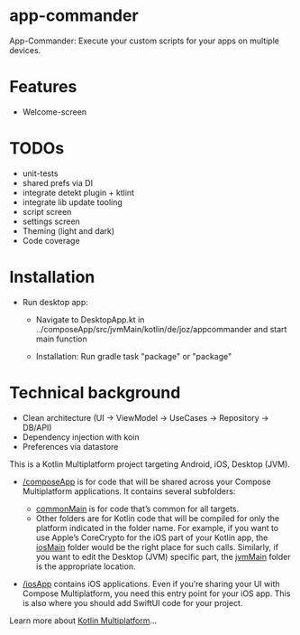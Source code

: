 # app-commander

App-Commander: Execute your custom scripts for your apps on multiple devices.

# Features

- Welcome-screen

# TODOs

- unit-tests
- shared prefs via DI
- integrate detekt plugin + ktlint
- integrate lib update tooling
- script screen
- settings screen
- Theming (light and dark)
- Code coverage

# Installation

- Run desktop app:
    - Navigate to DesktopApp.kt in ../composeApp/src/jvmMain/kotlin/de/joz/appcommander and start
      main
      function

    - Installation: Run gradle task "package" or "package<platform>"

# Technical background

- Clean architecture (UI -> ViewModel -> UseCases -> Repository -> DB/API)
- Dependency injection with koin
- Preferences via datastore

This is a Kotlin Multiplatform project targeting Android, iOS, Desktop (JVM).

* [/composeApp](./composeApp/src) is for code that will be shared across your Compose Multiplatform
  applications.
  It contains several subfolders:
    - [commonMain](./composeApp/src/commonMain/kotlin) is for code that’s common for all targets.
    - Other folders are for Kotlin code that will be compiled for only the platform indicated in the
      folder name.
      For example, if you want to use Apple’s CoreCrypto for the iOS part of your Kotlin app,
      the [iosMain](./composeApp/src/iosMain/kotlin) folder would be the right place for such calls.
      Similarly, if you want to edit the Desktop (JVM) specific part,
      the [jvmMain](./composeApp/src/jvmMain/kotlin)
      folder is the appropriate location.

* [/iosApp](./iosApp/iosApp) contains iOS applications. Even if you’re sharing your UI with Compose
  Multiplatform,
  you need this entry point for your iOS app. This is also where you should add SwiftUI code for
  your project.

Learn more
about [Kotlin Multiplatform](https://www.jetbrains.com/help/kotlin-multiplatform-dev/get-started.html)…